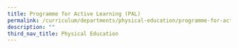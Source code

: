 ```yaml
---
title: Programme for Active Learning (PAL)
permalink: /curriculum/departments/physical-education/programme-for-active-learning-pal/
description: ""
third_nav_title: Physical Education
---
```

